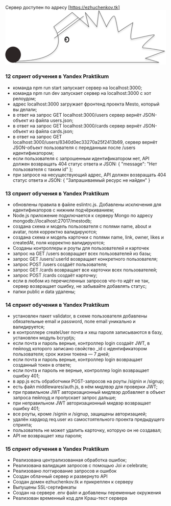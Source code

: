 Сервер доступен по адресу [https://ezhuchenkov.tk] ![Йожик](https://github.com/ezhuchenkov/ezhuchenkov.github.io/blob/master/%D0%81%D0%B6.svg)

### 12 спринт обучения в Yandex Praktikum


* команда npm run start запускает сервер на localhost:3000;
* команда npm run dev запускает сервер на localhost:3000 с хот релоудом;
* адрес localhost:3000 загружает фронтенд проекта Mesto, который вы делали;
* в ответ на запрос GET localhost:3000/users сервер вернёт JSON-объект из файла users.json;
* в ответ на запрос GET localhost:3000/cards сервер вернёт JSON-объект из файла cards.json;
* в ответ на запрос GET localhost:3000/users/8340d0ec33270a25f2413b69, сервер вернёт JSON-объект пользователя с переданным после /users идентификатором;
* если пользователя с запрошенным идентификатором нет, API должен возвращать 404 статус ответа и JSON: { "message": "Нет пользователя с таким id" };
* при запросе на несуществующий адрес, API должен возвращать 404 статус ответа и JSON: { "Запрашиваемый ресурс не найден" }

### 13 спринт обучения в Yandex Praktikum

* обновлены правила в файле eslintrc.js. Добавлены исключения для идентификаторов с нижним подчёркиванием;
* Node.js приложение подключается к серверу Mongo по адресу mongodb://localhost:27017/mestodb;
* создана схема и модель пользователя с полями name, about и avatar, поля корректно валидируются;
* создана схема и модель карточки с полями name, link, owner, likes и createdAt, поля корректно валидируются;
*	Созданы контроллеры и роуты для пользователей и карточек
* запрос на GET /users возвращает всех пользователей из базы;
* запрос GET /users/:userId возвращает конкретного пользователя;
* запрос POST /users создаёт пользователя;
* запрос GET /cards возвращает все карточки всех пользователей;
* запрос POST /cards создаёт карточку;
* если в любом из перечисленных запросов что-то идёт не так, сервер возвращает ошибку, не забывайте добавлять статус;
* папки public и data удалены;

### 14 спринт обучения в Yandex Praktikum
* установлен пакет validator, в схеме пользователя добавлены обязательные email и password, поле email уникально и валидируется;
* в контроллере createUser почта и хеш пароля записываются в базу, установлен модуль bcryptjs;
* если почта и пароль верные, контроллер login создаёт JWT, в пейлоуд которого записано свойство _id с идентификатором пользователя; срок жизни токена — 7 дней;
* если почта и пароль верные, контроллер login возвращает созданный токен в ответе;
* если почта и пароль не верные, контроллер login возвращает ошибку 401;
* в app.js есть обработчики POST-запросов на роуты /signin и /signup;
* есть файл middlewares/auth.js, в нём мидлвэр для проверки JWT;
* при правильном JWT авторизационный мидлвэр добавляет в объект запроса пейлоуд и пропускает запрос дальше;
* при неправильном JWT авторизационный мидвэр возвращает ошибку 401;
* все роуты, кроме /signin и /signup, защищены авторизацией;
* удалён хардкод req.user из самостоятельного проекта предыдущего спринта;
* пользователь не может удалить карточку, которую он не создавал;
* API не возвращает хеш пароля;

### 15 спринт обучения в Yandex Praktikum
* Реализована централизованная обработка ошибок;
* Реализована валидация запросов с помощью Joi и celebrate;
* Реализовано логгирование запросов и ошибок
* Создан облачный сервер и развернуто API
* Создан домен ezhuchenkov.tk и прикреплен к серверу
* Выпущены SSL-сертификаты
* Создан на сервере .env файл и добавлены переменные окружения
* Реализован временный код для Краш-тест сервера

